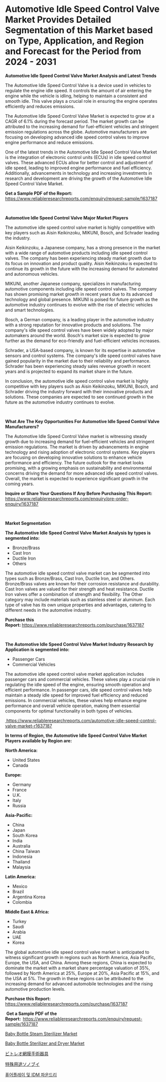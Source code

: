 <p><h1>Automotive Idle Speed Control Valve Market Provides Detailed Segmentation of this Market based on Type, Application, and Region and Forecast for the Period from 2024 - 2031</h1></p><p><strong>Automotive Idle Speed Control Valve Market Analysis and Latest Trends</strong></p>
<p><p>The Automotive Idle Speed Control Valve is a device used in vehicles to regulate the engine idle speed. It controls the amount of air entering the engine while the vehicle is idling, helping to maintain a consistent and smooth idle. This valve plays a crucial role in ensuring the engine operates efficiently and reduces emissions.</p><p>The Automotive Idle Speed Control Valve Market is expected to grow at a CAGR of 6.1% during the forecast period. The market growth can be attributed to the increasing demand for fuel-efficient vehicles and stringent emission regulations across the globe. Automotive manufacturers are focusing on developing advanced idle speed control valves to improve engine performance and reduce emissions.</p><p>One of the latest trends in the Automotive Idle Speed Control Valve Market is the integration of electronic control units (ECUs) in idle speed control valves. These advanced ECUs allow for better control and adjustment of idle speed, leading to improved engine performance and fuel efficiency. Additionally, advancements in technology and increasing investments in research and development are driving the growth of the Automotive Idle Speed Control Valve Market.</p></p>
<p><strong>Get a Sample PDF of the Report:&nbsp;</strong> <a href="https://www.reliableresearchreports.com/enquiry/request-sample/1637187">https://www.reliableresearchreports.com/enquiry/request-sample/1637187</a></p>
<p>&nbsp;</p>
<p><strong>Automotive Idle Speed Control Valve Major Market Players</strong></p>
<p><p>The automotive idle speed control valve market is highly competitive with key players such as Aisin Keikinzoku, MIKUNI, Bosch, and Schrader leading the industry. </p><p>Aisin Keikinzoku, a Japanese company, has a strong presence in the market with a wide range of automotive products including idle speed control valves. The company has been experiencing steady market growth due to its focus on innovation and product quality. Aisin Keikinzoku is expected to continue its growth in the future with the increasing demand for automated and autonomous vehicles.</p><p>MIKUNI, another Japanese company, specializes in manufacturing automotive components including idle speed control valves. The company has shown promising market growth in recent years due to its advanced technology and global presence. MIKUNI is poised for future growth as the automotive industry continues to evolve with the rise of electric vehicles and smart technologies.</p><p>Bosch, a German company, is a leading player in the automotive industry with a strong reputation for innovative products and solutions. The company's idle speed control valves have been widely adopted by major automakers around the world. Bosch's market size is expected to grow further as the demand for eco-friendly and fuel-efficient vehicles increases.</p><p>Schrader, a USA-based company, is known for its expertise in automotive sensors and control systems. The company's idle speed control valves have gained popularity in the market due to their reliability and performance. Schrader has been experiencing steady sales revenue growth in recent years and is projected to expand its market share in the future.</p><p>In conclusion, the automotive idle speed control valve market is highly competitive with key players such as Aisin Keikinzoku, MIKUNI, Bosch, and Schrader driving the industry forward with their innovative products and solutions. These companies are expected to see continued growth in the future as the automotive industry continues to evolve.</p></p>
<p>&nbsp;</p>
<p><strong>What Are The Key Opportunities For Automotive Idle Speed Control Valve Manufacturers?</strong></p>
<p><p>The Automotive Idle Speed Control Valve market is witnessing steady growth due to increasing demand for fuel-efficient vehicles and stringent emission regulations. The market is driven by advancements in engine technology and rising adoption of electronic control systems. Key players are focusing on developing innovative solutions to enhance vehicle performance and efficiency. The future outlook for the market looks promising, with a growing emphasis on sustainability and environmental concerns driving the demand for more advanced idle speed control valves. Overall, the market is expected to experience significant growth in the coming years.</p></p>
<p><strong>Inquire or Share Your Questions If Any Before Purchasing This Report:</strong> <a href="https://www.reliableresearchreports.com/enquiry/pre-order-enquiry/1637187">https://www.reliableresearchreports.com/enquiry/pre-order-enquiry/1637187</a></p>
<p>&nbsp;</p>
<p><strong>Market Segmentation</strong></p>
<p><strong>The Automotive Idle Speed Control Valve Market Analysis by types is segmented into:</strong></p>
<p><ul><li>Bronze/Brass</li><li>Cast Iron</li><li>Ductile Iron</li><li>Others</li></ul></p>
<p><p>The automotive idle speed control valve market can be segmented into types such as Bronze/Brass, Cast Iron, Ductile Iron, and Others. Bronze/Brass valves are known for their corrosion resistance and durability. Cast Iron valves are valued for their strength and heat resistance. Ductile Iron valves offer a combination of strength and flexibility. The Other category may include materials such as stainless steel or aluminum. Each type of valve has its own unique properties and advantages, catering to different needs in the automotive industry.</p></p>
<p><strong>Purchase this Report:&nbsp;</strong><a href="https://www.reliableresearchreports.com/purchase/1637187">https://www.reliableresearchreports.com/purchase/1637187</a></p>
<p>&nbsp;</p>
<p><strong>The Automotive Idle Speed Control Valve Market Industry Research by Application is segmented into:</strong></p>
<p><ul><li>Passenger Cars</li><li>Commercial Vehicles</li></ul></p>
<p><p>The automotive idle speed control valve market application includes passenger cars and commercial vehicles. These valves play a crucial role in regulating the idle speed of the engine, ensuring smooth operation and efficient performance. In passenger cars, idle speed control valves help maintain a steady idle speed for improved fuel efficiency and reduced emissions. In commercial vehicles, these valves help enhance engine performance and overall vehicle operation, making them essential components for optimal functionality in both types of vehicles.</p></p>
<p><a href="https://www.reliableresearchreports.com/automotive-idle-speed-control-valve-market-r1637187">&nbsp;https://www.reliableresearchreports.com/automotive-idle-speed-control-valve-market-r1637187</a></p>
<p><strong>In terms of Region, the Automotive Idle Speed Control Valve Market Players available by Region are:</strong></p>
<p>
    <p> <strong> North America: </strong>
        <ul>
            <li>United States</li>
            <li>Canada</li>
        </ul>
        </p> 
    <p> <strong> Europe: </strong>
        <ul>
            <li>Germany</li>
            <li>France</li>
            <li>U.K.</li>
            <li>Italy</li>
            <li>Russia</li>
        </ul>
        </p> 
    <p> <strong> Asia-Pacific: </strong>
        <ul>
            <li>China</li>
            <li>Japan</li>
            <li>South Korea</li>
            <li>India</li>
            <li>Australia</li>
            <li>China Taiwan</li>
            <li>Indonesia</li>
            <li>Thailand</li>
            <li>Malaysia</li>
        </ul>
        </p> 
    <p> <strong> Latin America: </strong>
        <ul>
            <li>Mexico</li>
            <li>Brazil</li>
            <li>Argentina Korea</li>
            <li>Colombia</li>
        </ul>
        </p> 
    <p> <strong> Middle East & Africa: </strong>
        <ul>
            <li>Turkey</li>
            <li>Saudi</li>
            <li>Arabia</li>
            <li>UAE</li>
            <li>Korea</li>
        </ul>
    </p>
    </p>
<p><p>The global automotive idle speed control valve market is anticipated to witness significant growth in regions such as North America, Asia Pacific, Europe, the USA, and China. Among these regions, China is expected to dominate the market with a market share percentage valuation of 35%, followed by North America at 25%, Europe at 20%, Asia Pacific at 15%, and the USA at 5%. The growth in these regions can be attributed to the increasing demand for advanced automobile technologies and the rising automotive production levels.</p></p>
<p><strong>Purchase this Report: </strong><a href="https://www.reliableresearchreports.com/purchase/1637187">https://www.reliableresearchreports.com/purchase/1637187</a></p>
<p>&nbsp;<strong>Get a Sample PDF of the Report:&nbsp;&nbsp;</strong><a href="https://www.reliableresearchreports.com/enquiry/request-sample/1637187">https://www.reliableresearchreports.com/enquiry/request-sample/1637187</a></p>
<p><strong></strong></p>
<p><p><a href="https://github.com/LitzyGulgowski2023/Market-Research-Report-List-1/blob/main/baby-bottle-steam-sterilizer-market.md">Baby Bottle Steam Sterilizer Market</a></p><p><a href="https://github.com/CliffMedina6/Market-Research-Report-List-5/blob/main/baby-bottle-sterilizer-and-dryer-market.md">Baby Bottle Sterilizer and Dryer Market</a></p><p><a href="https://github.com/lababdou/Market-Research-Report-List-4/blob/main/428636792628.md">ビトレオ網膜手術器具</a></p><p><a href="https://github.com/bevdtkn4419963/Market-Research-Report-List-2/blob/main/115153792629.md">特殊用途ソノブイ</a></p><p><a href="https://github.com/vanessagrant665567/Market-Research-Report-List-1/blob/main/290026683592.md">퓨어플레이 및 IDM 파운드리</a></p></p>